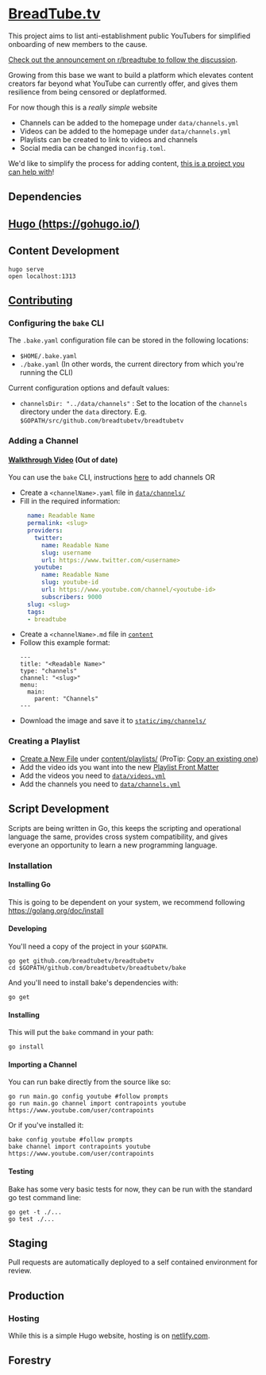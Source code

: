 # [BreadTube.tv](https://breadtube.tv)

This project aims to list anti-establishment public YouTubers for simplified onboarding of new members to the cause.

[Check out the announcement on r/breadtube to follow the discussion](https://www.reddit.com/r/BreadTube/comments/ahxwrm/breadtubetv_is_live_and_open_source_you_can_help/).

Growing from this base we want to build a platform which elevates content creators far beyond what YouTube can currently offer, and gives them resilience from being censored or deplatformed.

For now though this is a *_really simple_* website

- Channels can be added to the homepage under `data/channels.yml`
- Videos can be added to the homepage under `data/channels.yml`
- Playlists can be created to link to videos and channels
- Social media can be changed in`config.toml`.

We'd like to simplify the process for adding content, [this is a project you can help with](https://github.com/breadtubetv/breadtubetv/issues/22)!

## Dependencies

## [Hugo (https://gohugo.io/)](https://gohugo.io/)

## Content Development

```
hugo serve
open localhost:1313
```

## [Contributing](https://github.com/breadtubetv/breadtubetv/blob/master/CONTRIBUTING.md)

### Configuring the `bake` CLI

The `.bake.yaml` configuration file can be stored in the following locations:

- `$HOME/.bake.yaml`
- `./bake.yaml` (In other words, the current directory from which you're running the CLI)

Current configuration options and default values:

- `channelsDir: "../data/channels"` : Set to the location of the `channels` directory under the `data` directory. E.g. `$GOPATH/src/github.com/breadtubetv/breadtubetv`

### Adding a Channel

#### [Walkthrough Video](https://youtu.be/jpOun7YXFpg) (Out of date)

You can use the `bake` CLI, instructions [here](#Importing-a-Channel) to add channels OR

- Create a `<channelName>.yaml` file in [`data/channels/`](https://github.com/breadtubetv/breadtubetv/blob/master/data/channels)
- Fill in the required information:
  ```yaml
    name: Readable Name
    permalink: <slug>
    providers:
      twitter:
        name: Readable Name
        slug: username
        url: https://www.twitter.com/<username>
      youtube:
        name: Readable Name
        slug: youtube-id
        url: https://www.youtube.com/channel/<youtube-id>
        subscribers: 9000
    slug: <slug>
    tags:
    - breadtube
  ```
- Create a `<channelName>.md` file in [`content`](https://github.com/breadtubetv/breadtubetv/blob/master/content)
- Follow this example format:
  ```
  ---
  title: "<Readable Name>"
  type: "channels"
  channel: "<slug>"
  menu:
    main:
      parent: "Channels"
  ---
- Download the image and save it to [`static/img/channels/`](https://github.com/breadtubetv/breadtubetv/blob/master/static/img/channels)

### Creating a Playlist

- [Create a New File](https://github.com/breadtubetv/breadtubetv/new/master/content/playlists) under [content/playlists/](https://github.com/breadtubetv/breadtubetv/tree/master/content/playlists) (ProTip: [Copy an existing one](https://github.com/breadtubetv/breadtubetv/blob/master/content/playlists/welcome.md))
- Add the video ids you want into the new [Playlist Front Matter](https://gohugo.io/content-management/front-matter/)
- Add the videos you need to [`data/videos.yml`](https://github.com/breadtubetv/breadtubetv/blob/master/data/videos.yml)
- Add the channels you need to [`data/channels.yml`](https://github.com/breadtubetv/breadtubetv/blob/master/data/channels.yml)

## Script Development

Scripts are being written in Go, this keeps the scripting and operational language the same, provides cross system compatibility, and gives everyone an opportunity to learn a new programming language.

### Installation

#### Installing Go

This is going to be dependent on your system, we recommend following https://golang.org/doc/install

#### Developing

You'll need a copy of the project in your `$GOPATH`.

```
go get github.com/breadtubetv/breadtubetv
cd $GOPATH/github.com/breadtubetv/breadtubetv/bake
```

And you'll need to install bake's dependencies with:

```
go get
```

#### Installing

This will put the `bake` command in your path:

```
go install
```

#### Importing a Channel

You can run bake directly from the source like so:

```
go run main.go config youtube #follow prompts
go run main.go channel import contrapoints youtube https://www.youtube.com/user/contrapoints
```

Or if you've installed it:

```
bake config youtube #follow prompts
bake channel import contrapoints youtube https://www.youtube.com/user/contrapoints
```

#### Testing

Bake has some very basic tests for now, they can be run with the standard go test command line:

```
go get -t ./...
go test ./...
```

## Staging

Pull requests are automatically deployed to a self contained environment for review.

## Production

### Hosting

While this is a simple Hugo website, hosting is on [netlify.com](https://netlify.com).

## Forestry
